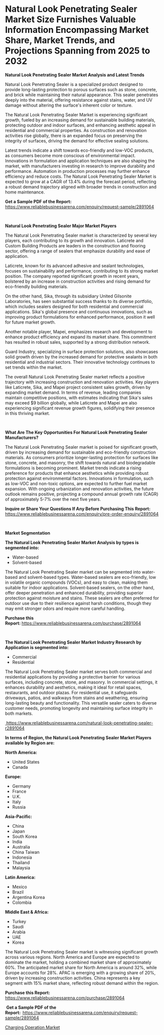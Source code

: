 <p><h1>Natural Look Penetrating Sealer Market Size Furnishes Valuable Information Encompassing Market Share, Market Trends, and Projections Spanning from 2025 to 2032</h1></p><p><strong>Natural Look Penetrating Sealer Market Analysis and Latest Trends</strong></p>
<p><p>Natural Look Penetrating Sealer is a specialized product designed to provide long-lasting protection to porous surfaces such as stone, concrete, and brick while maintaining their natural appearance. This sealer penetrates deeply into the material, offering resistance against stains, water, and UV damage without altering the surface's inherent color or texture. </p><p>The Natural Look Penetrating Sealer Market is experiencing significant growth, fueled by an increasing demand for sustainable building materials, protecting outdoor and indoor surfaces, and enhancing aesthetic appeal in residential and commercial properties. As construction and renovation activities rise globally, there is an expanded focus on preserving the integrity of surfaces, driving the demand for effective sealing solutions.</p><p>Latest trends indicate a shift towards eco-friendly and low-VOC products, as consumers become more conscious of environmental impact. Innovations in formulation and application techniques are also shaping the market, with manufacturers investing in research to improve durability and performance. Automation in production processes may further enhance efficiency and reduce costs. The Natural Look Penetrating Sealer Market is expected to grow at a CAGR of 13.4% during the forecast period, reflecting a robust demand trajectory aligned with broader trends in construction and home maintenance.</p></p>
<p><strong>Get a Sample PDF of the Report:&nbsp;</strong> <a href="https://www.reliablebusinessarena.com/enquiry/request-sample/2891064?utm_campaign=3010&utm_medium=2&utm_source=Github&utm_content=ia&utm_term=14032025&utm_id=natural-look-penetrating-sealer">https://www.reliablebusinessarena.com/enquiry/request-sample/2891064</a></p>
<p>&nbsp;</p>
<p><strong>Natural Look Penetrating Sealer Major Market Players</strong></p>
<p><p>The Natural Look Penetrating Sealer market is characterized by several key players, each contributing to its growth and innovation. Laticrete and Custom Building Products are leaders in the construction and flooring sector, offering a range of sealers that emphasize durability and ease of application. </p><p>Laticrete, known for its advanced adhesive and sealant technologies, focuses on sustainability and performance, contributing to its strong market position. The company reported significant growth in recent years, bolstered by an increase in construction activities and rising demand for eco-friendly building materials.</p><p>On the other hand, Sika, through its subsidiary United Gilsonite Laboratories, has seen substantial success thanks to its diverse portfolio, which includes sealers designed for both residential and commercial applications. Sika's global presence and continuous innovations, such as improving product formulations for enhanced performance, position it well for future market growth.</p><p>Another notable player, Mapei, emphasizes research and development to enhance product efficiency and expand its market share. This commitment has resulted in robust sales, supported by a strong distribution network.</p><p>Guard Industry, specializing in surface protection solutions, also showcases solid growth driven by the increased demand for protective sealants in both residential and industrial sectors. Their innovative technology continues to set trends within the market.</p><p>The overall Natural Look Penetrating Sealer market reflects a positive trajectory with increasing construction and renovation activities. Key players like Laticrete, Sika, and Mapei project consistent sales growth, driven by expanding market demand. In terms of revenue, leading companies maintain competitive positions, with estimates indicating that Sika's sales may exceed $9 billion globally, while Laticrete and Mapei are also experiencing significant revenue growth figures, solidifying their presence in this thriving market.</p></p>
<p>&nbsp;</p>
<p><strong>What Are The Key Opportunities For Natural Look Penetrating Sealer Manufacturers?</strong></p>
<p><p>The Natural Look Penetrating Sealer market is poised for significant growth, driven by increasing demand for sustainable and eco-friendly construction materials. As consumers prioritize longer-lasting protection for surfaces like stone, concrete, and masonry, the shift towards natural and biodegradable formulations is becoming prominent. Market trends indicate a rising preference for products that enhance aesthetics while providing robust protection against environmental factors. Innovations in formulation, such as low-VOC and non-toxic options, are expected to further fuel market expansion. With ongoing urbanization and renovation activities, the future outlook remains positive, projecting a compound annual growth rate (CAGR) of approximately 5-7% over the next five years.</p></p>
<p><strong>Inquire or Share Your Questions If Any Before Purchasing This Report:</strong> <a href="https://www.reliablebusinessarena.com/enquiry/pre-order-enquiry/2891064?utm_campaign=3010&utm_medium=2&utm_source=Github&utm_content=ia&utm_term=14032025&utm_id=natural-look-penetrating-sealer">https://www.reliablebusinessarena.com/enquiry/pre-order-enquiry/2891064</a></p>
<p>&nbsp;</p>
<p><strong>Market Segmentation</strong></p>
<p><strong>The Natural Look Penetrating Sealer Market Analysis by types is segmented into:</strong></p>
<p><ul><li>Water-based</li><li>Solvent-based</li></ul></p>
<p><p>The Natural Look Penetrating Sealer market can be segmented into water-based and solvent-based types. Water-based sealers are eco-friendly, low in volatile organic compounds (VOCs), and easy to clean, making them suitable for indoor applications. Solvent-based sealers, on the other hand, offer deeper penetration and enhanced durability, providing superior protection against moisture and stains. These sealers are often preferred for outdoor use due to their resilience against harsh conditions, though they may emit stronger odors and require more careful handling.</p></p>
<p><strong>Purchase this Report:&nbsp;</strong><a href="https://www.reliablebusinessarena.com/purchase/2891064?utm_campaign=3010&utm_medium=2&utm_source=Github&utm_content=ia&utm_term=14032025&utm_id=natural-look-penetrating-sealer">https://www.reliablebusinessarena.com/purchase/2891064</a></p>
<p>&nbsp;</p>
<p><strong>The Natural Look Penetrating Sealer Market Industry Research by Application is segmented into:</strong></p>
<p><ul><li>Commercial</li><li>Residential</li></ul></p>
<p><p>The Natural Look Penetrating Sealer market serves both commercial and residential applications by providing a protective barrier for various surfaces, including concrete, stone, and masonry. In commercial settings, it enhances durability and aesthetics, making it ideal for retail spaces, restaurants, and outdoor plazas. For residential use, it safeguards driveways, patios, and walkways from stains and weathering, ensuring long-lasting beauty and functionality. This versatile sealer caters to diverse customer needs, promoting longevity and maintaining surface integrity in both markets.</p></p>
<p><a href="https://www.reliablebusinessarena.com/natural-look-penetrating-sealer-r2891064?utm_campaign=3010&utm_medium=2&utm_source=Github&utm_content=ia&utm_term=14032025&utm_id=natural-look-penetrating-sealer">&nbsp;https://www.reliablebusinessarena.com/natural-look-penetrating-sealer-r2891064</a></p>
<p><strong>In terms of Region, the Natural Look Penetrating Sealer Market Players available by Region are:</strong></p>
<p>
    <p> <strong> North America: </strong>
        <ul>
            <li>United States</li>
            <li>Canada</li>
        </ul>
        </p> 
    <p> <strong> Europe: </strong>
        <ul>
            <li>Germany</li>
            <li>France</li>
            <li>U.K.</li>
            <li>Italy</li>
            <li>Russia</li>
        </ul>
        </p> 
    <p> <strong> Asia-Pacific: </strong>
        <ul>
            <li>China</li>
            <li>Japan</li>
            <li>South Korea</li>
            <li>India</li>
            <li>Australia</li>
            <li>China Taiwan</li>
            <li>Indonesia</li>
            <li>Thailand</li>
            <li>Malaysia</li>
        </ul>
        </p> 
    <p> <strong> Latin America: </strong>
        <ul>
            <li>Mexico</li>
            <li>Brazil</li>
            <li>Argentina Korea</li>
            <li>Colombia</li>
        </ul>
        </p> 
    <p> <strong> Middle East & Africa: </strong>
        <ul>
            <li>Turkey</li>
            <li>Saudi</li>
            <li>Arabia</li>
            <li>UAE</li>
            <li>Korea</li>
        </ul>
    </p>
    </p>
<p><p>The Natural Look Penetrating Sealer market is witnessing significant growth across various regions. North America and Europe are expected to dominate the market, holding a combined market share of approximately 60%. The anticipated market share for North America is around 32%, while Europe accounts for 28%. APAC is emerging with a growing share of 20%, driven by increasing construction activities. China represents a key segment with 15% market share, reflecting robust demand within the region.</p></p>
<p><strong>Purchase this Report: </strong><a href="https://www.reliablebusinessarena.com/purchase/2891064?utm_campaign=3010&utm_medium=2&utm_source=Github&utm_content=ia&utm_term=14032025&utm_id=natural-look-penetrating-sealer">https://www.reliablebusinessarena.com/purchase/2891064</a></p>
<p>&nbsp;<strong>Get a Sample PDF of the Report:&nbsp;&nbsp;</strong><a href="https://www.reliablebusinessarena.com/enquiry/request-sample/2891064?utm_campaign=3010&utm_medium=2&utm_source=Github&utm_content=ia&utm_term=14032025&utm_id=natural-look-penetrating-sealer">https://www.reliablebusinessarena.com/enquiry/request-sample/2891064</a></p>
<p><strong></strong></p>
<p><p><a href="https://github.com/claracpegios/Market-Research-Report-List-1/blob/main/charging-operation-market.md?utm_campaign=3010&utm_medium=2&utm_source=Github&utm_content=ia&utm_term=14032025&utm_id=natural-look-penetrating-sealer">Charging Operation Market</a></p></p>